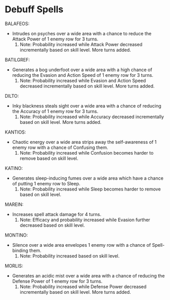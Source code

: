 # Debuff Spells

BALAFEOS:

* Intrudes on psyches over a wide area with a chance to reduce the Attack Power of 1 enemy row for 3 turns.
    1. Note: Probability increased while Attack Power decreased incrementally based on skill level. More turns added.

BATILGREF:

* Generates a bog underfoot over a wide area with a high chance of reducing the Evasion and Action Speed of 1 enemy row for 3 turns.
    1. Note: Probability increased while Evasion and Action Speed decreased incrementally based on skill level. More turns added.

DILTO:

* Inky blackness steals sight over a wide area with a chance of reducing the Accuracy of 1 enemy row for 3 turns.
    1. Note: Probability increased while Accuracy decreased incrementally based on skill level. More turns added.

KANTIOS:

* Chaotic energy over a wide area strips away the self-awareness of 1 enemy row with a chance of Confusing them.
    1. Note: Probability increased while Confusion becomes harder to remove based on skill level.

KATINO:

* Generates sleep-inducing fumes over a wide area which have a chance of putting 1 enemy row to Sleep.
    1. Note: Probability increased while Sleep becomes harder to remove based on skill level.

MAREIN:

* Increases spell attack damage for 4 turns.
    1. Note: Efficacy and probability increased while Evasion further decreased based on skill level.

MONTINO:

* Silence over a wide area envelopes 1 enemy row with a chance of Spell-binding them.
    1. Note: Probability increased based on skill level.

MORLIS:

* Generates an acidic mist over a wide area with a chance of reducing the Defense Power of 1 enemy row for 3 turns.
    1. Note: Probability increased while Defense Power decreased incrementally based on skill level. More turns added.

